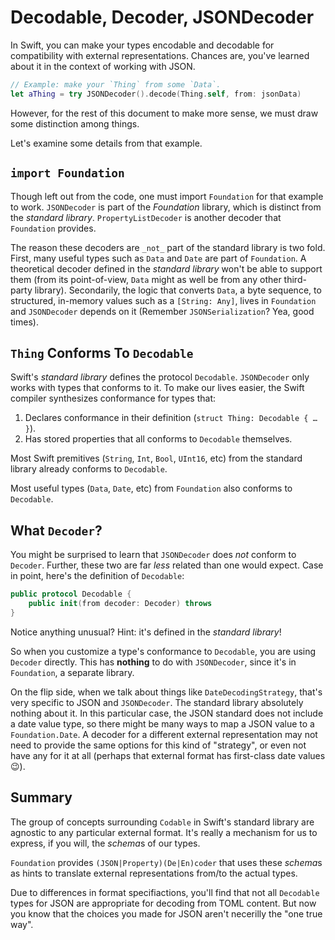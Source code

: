 # Decodable, Decoder, JSONDecoder

In Swift, you can make your types encodable and decodable for compatibility with
external representations. Chances are, you've learned about it in the context
of working with JSON.

```swift
// Example: make your `Thing` from some `Data`.
let aThing = try JSONDecoder().decode(Thing.self, from: jsonData)
```

However, for the rest of this document to make more sense, we must draw some
distinction among things.

Let's examine some details from that example.

## `import Foundation`

Though left out from the code, one must import `Foundation` for that example to
work. `JSONDecoder` is part of the _Foundation_ library, which is distinct
from the _standard library_. `PropertyListDecoder` is another decoder that
`Foundation` provides.

The reason these decoders are `_not_` part of the standard library is two fold.
First, many useful types such as `Data` and `Date` are part of `Foundation`.
A theoretical decoder defined in the _standard library_ won't be able to support
them (from its point-of-view, `Data` might as well be from any other third-party
library). Secondarily, the logic that converts `Data`, a byte sequence, to
structured, in-memory values such as a `[String: Any]`, lives in `Foundation`
and `JSONDecoder` depends on it (Remember `JSONSerialization`? Yea, good times).

## `Thing` Conforms To `Decodable`

Swift's _standard library_ defines the protocol `Decodable`. `JSONDecoder` only
works with types that conforms to it. To make our lives easier, the Swift
compiler synthesizes conformance for types that:

1. Declares conformance in their definition (`struct Thing: Decodable { … }`).
2. Has stored properties that all conforms to `Decodable` themselves.

Most Swift premitives (`String`, `Int`, `Bool`, `UInt16`, etc) from the standard
library already conforms to `Decodable`.

Most useful types (`Data`, `Date`, etc) from `Foundation` also conforms to
`Decodable`.

## What `Decoder`?

You might be surprised to learn that `JSONDecoder` does _not_ conform to
`Decoder`. Further, these two are far _less_ related than one would expect. Case
in point, here's the definition of `Decodable`:

```swift
public protocol Decodable {
    public init(from decoder: Decoder) throws
}
```

Notice anything unusual? Hint: it's defined in the _standard library_!

So when you customize a type's conformance to `Decodable`, you are using
`Decoder` directly. This has **nothing** to do with `JSONDecoder`, since it's in
`Foundation`, a separate library.

On the flip side, when we talk about things like `DateDecodingStrategy`, that's
very specific to JSON and `JSONDecoder`. The standard library absolutely nothing
about it. In this particular case, the JSON standard does not include a date
value type, so there might be many ways to map a JSON value to
a `Foundation.Date`. A decoder for a different external representation may not
need to provide the same options for this kind of "strategy", or even not have
any for it at all (perhaps that external format has first-class date values 😉).

## Summary

The group of concepts surrounding `Codable` in Swift's standard library are
agnostic to any particular external format. It's really a mechanism for us to
express, if you will, the *schema*s of our types.

`Foundation` provides `(JSON|Property)(De|En)coder` that uses these *schema*s
as hints to translate external representations from/to the actual types.

Due to differences in format specifiactions, you'll find that not all
`Decodable` types for JSON are appropriate for decoding from TOML content. But
now you know that the choices you made for JSON aren't necerilly the "one true
way".
